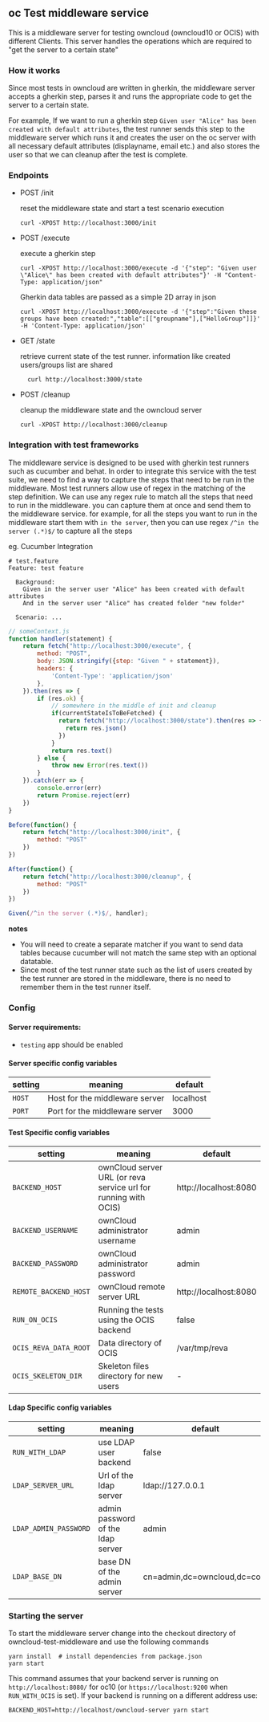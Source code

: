 ## oc Test middleware service

This is a middleware server for testing owncloud (owncloud10 or OCIS) with different Clients. This server handles the operations which are required to "get the server to a certain state"

### How it works
Since most tests in owncloud are written in gherkin, the middleware server accepts a gherkin step, parses it and runs the appropriate code to get the server to a certain state.

For example, If we want to run a gherkin step `Given user "Alice" has been created with default attributes`, the test runner sends this step to the middleware server which runs it and creates the user on the oc server with all necessary default attributes (displayname, email etc.) and also stores the user so that we can cleanup after the test is complete.

### Endpoints
- POST /init
    
    reset the middleware state and start a test scenario execution
    ```
    curl -XPOST http://localhost:3000/init
    ```

- POST /execute

    execute a gherkin step
    ```
    curl -XPOST http://localhost:3000/execute -d '{"step": "Given user \"Alice\" has been created with default attributes"}' -H "Content-Type: application/json"
    ```

    Gherkin data tables are passed as a simple 2D array in json
    ```
    curl -XPOST http://localhost:3000/execute -d '{"step":"Given these groups have been created:","table":[["groupname"],["HelloGroup"]]}' -H 'Content-Type: application/json'
    ```

- GET /state

    retrieve current state of the test runner.
    information like created users/groups list are shared
    ```shell script
      curl http://localhost:3000/state
    ```


- POST /cleanup

    cleanup the middleware state and the owncloud server
    ```
    curl -XPOST http://localhost:3000/cleanup
    ```

### Integration with test frameworks
The middleware service is designed to be used with gherkin test runners such as cucumber and behat. In order to integrate this service with the test suite, we need to find a way to capture the steps that need to be run in the middleware. Most test runners allow use of regex in the matching of the step definition. We can use any regex rule to match all the steps that need to run in the middleware. you can capture them at once and send them to the middleware service.
for example, for all the steps you want to run in the middleware start them with `in the server`, then you can use regex `/^in the server (.*)$/` to capture all the steps

eg. Cucumber Integration

```gherkin
# test.feature
Feature: test feature

  Background:
    Given in the server user "Alice" has been created with default attributes
    And in the server user "Alice" has created folder "new folder"
  
  Scenario: ...
```

```js
// someContext.js
function handler(statement) {
    return fetch("http://localhost:3000/execute", {
        method: "POST",
        body: JSON.stringify({step: "Given " + statement}),
        headers: {
            'Content-Type': 'application/json'
        },
    }).then(res => {
        if (res.ok) {
            // somewhere in the middle of init and cleanup
            if(currentStateIsToBeFetched) {
              return fetch("http://localhost:3000/state").then(res => {
                return res.json()
              })
            }
            return res.text()
        } else {
            throw new Error(res.text())
        }
    }).catch(err => {
        console.error(err)
        return Promise.reject(err)
    })
}

Before(function() {
    return fetch("http://localhost:3000/init", {
        method: "POST"
    })
})

After(function() {
    return fetch("http://localhost:3000/cleanup", {
        method: "POST"
    })
})

Given(/^in the server (.*)$/, handler);
```

**notes**
- You will need to create a separate matcher if you want to send data tables because cucumber will not match the same step with an optional datatable.
- Since most of the test runner state such as the list of users created by the test runner are stored in the middleware, there is no need to remember them in the test runner itself.

### Config
#### Server requirements:
- `testing` app should be enabled

#### Server specific config variables

| setting | meaning | default |
|-|-|-|
| `HOST` | Host for the middleware server | localhost |
| `PORT` | Port for the middleware server | 3000 |

#### Test Specific config variables

| setting | meaning | default |
|-|-|-|
| `BACKEND_HOST`      | ownCloud server URL (or reva service url for running with OCIS) | http://localhost:8080 |
| `BACKEND_USERNAME` | ownCloud administrator username | admin                 |
| `BACKEND_PASSWORD` | ownCloud administrator password  | admin                 |
| `REMOTE_BACKEND_HOST` | ownCloud remote server URL | http://localhost:8080 |
| `RUN_ON_OCIS` | Running the tests using the OCIS backend | false |
| `OCIS_REVA_DATA_ROOT` | Data directory of OCIS  | /var/tmp/reva |
| `OCIS_SKELETON_DIR` | Skeleton files directory for new users | - |

#### Ldap Specific config variables
| setting | meaning | default |
| -- | -- | -- |
| `RUN_WITH_LDAP` | use LDAP user backend | false |
| `LDAP_SERVER_URL`  | Url of the ldap server | ldap://127.0.0.1 |
| `LDAP_ADMIN_PASSWORD`  | admin password of the ldap server | admin |
| `LDAP_BASE_DN` | base DN of the admin server | cn=admin,dc=owncloud,dc=com |

### Starting the server
To start the middleware server change into the checkout directory of owncloud-test-middleware and use the following commands
```
yarn install  # install dependencies from package.json
yarn start
```
This command assumes that your backend server is running on `http://localhost:8080/` for oc10 (or `https://localhost:9200` when `RUN_WITH_OCIS` is set). If your backend is running on a different address use:
```
BACKEND_HOST=http://localhost/owncloud-server yarn start
```
